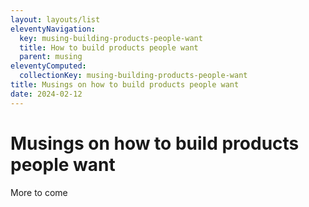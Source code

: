 ```yaml
---
layout: layouts/list
eleventyNavigation:
  key: musing-building-products-people-want
  title: How to build products people want
  parent: musing
eleventyComputed:
  collectionKey: musing-building-products-people-want
title: Musings on how to build products people want
date: 2024-02-12
---
```

# Musings on how to build products people want

More to come